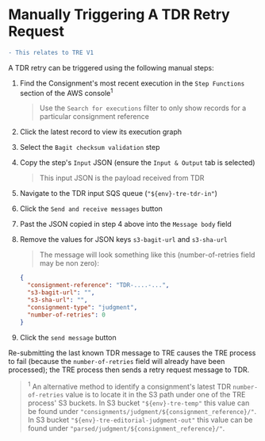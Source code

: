 # Manually Triggering A TDR Retry Request

```diff
- This relates to TRE V1
```

A TDR retry can be triggered using the following manual steps:

1. Find the Consignment's most recent execution in the `Step Functions`
    section of the AWS console<sup>1</sup>

    > Use the `Search for executions` filter to only show records for a
        particular consignment reference

2. Click the latest record to view its execution graph
3. Select the `Bagit checksum validation` step
4. Copy the step's `Input` JSON (ensure the `Input & Output` tab is selected)

    > This input JSON is the payload received from TDR

5. Navigate to the TDR input SQS queue (`"${env}-tre-tdr-in"`)
6. Click the `Send and receive messages` button
7. Past the JSON copied in step 4 above into the `Message body` field
8. Remove the values for JSON keys `s3-bagit-url` and `s3-sha-url`

    > The message will look something like this (number-of-retries field may
        be non zero):

    ```json
    {
      "consignment-reference": "TDR-....-...",
      "s3-bagit-url": "",
      "s3-sha-url": "",
      "consignment-type": "judgment",
      "number-of-retries": 0
    }
    ```

9. Click the `send message` button

Re-submitting the last known TDR message to TRE causes the TRE process to fail
(because the `number-of-retries` field will already have been processed); the
TRE process then sends a retry request message to TDR.

> <sup>1</sup> An alternative method to identify a consignment's latest TDR
    `number-of-retries` value is to locate it in the S3 path under one of the
    TRE process' S3 buckets. In S3 bucket `"${env}-tre-temp"` this value can
    be found under `"consignments/judgment/${consignment_reference}/"`. In S3
    bucket `"${env}-tre-editorial-judgment-out"` this value can be found under
    `"parsed/judgment/${consignment_reference}/"`.
